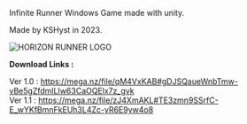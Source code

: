 Infinite Runner Windows Game made with unity.

Made by KSHyst in 2023.


![HORIZON RUNNER LOGO](https://github.com/kshyst/Horizon-Runner/assets/71709479/68b2c66b-4fd1-4a41-9a24-2ef1e38d6c04)

<b>Download Links : </b> 

Ver 1.0 : https://mega.nz/file/qM4VxKAB#gDJSQaueWnbTmw-vBe5gZfdmlLIw63CaOQElx7z_gvk<br>
Ver 1.1 : https://mega.nz/file/zJ4XmAKL#TE3zmn9SSrfC-E_wYKfBmnFkEUh3L4Zc-yR6E9yw4o8
